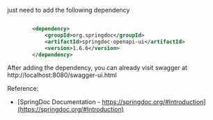 
just need to add the following dependency
```xml

		<dependency>
			<groupId>org.springdoc</groupId>
			<artifactId>springdoc-openapi-ui</artifactId>
			<version>1.6.6</version>
		</dependency>
```

After adding the dependency, you can already visit swagger at http://localhost:8080/swagger-ui.html


Reference: 
* [SpringDoc Documentation - https://springdoc.org/#Introduction](https://springdoc.org/#Introduction)
